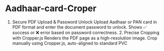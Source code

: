 # Aadhaar-card-Croper
1. Secure PDF Upload &amp; Password Unlock Upload Aadhaar or PAN card in PDF format and enter the document password to unlock. Shows ✅ success or ❌ error based on password correctness.  2. Precise Cropping with Cropper.js Renders the PDF page as a high-resolution image. Crop manually using Cropper.js, auto-aligned to standard PVC 
